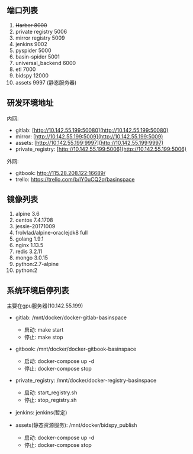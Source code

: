 ## 端口列表

1. ~~Harbor 8000~~
2. private registry 5006
3. mirror registry 5009
4. jenkins 9002
5. pyspider 5000
6. basin-spider 5001
7. universal\_backend 6000
8. etl 7000
9. bidspy 12000
10. assets 9997 \(静态服务器\)

## 研发环境地址

内网:

* gitlab: [http://10.142.55.199:50080](http://10.142.55.199:50080)
* mirror: [http://10.142.55.199:5009](http://10.142.55.199:5009)
* assets: [http://10.142.55.199:9997](http://10.142.55.199:9997)
* private\_registry: [http://10.142.55.199:5006](http://10.142.55.199:5006)

外网:

* gitbook: http://115.28.208.122:16689/
* trello: https://trello.com/b/lY0uCQ2q/basinspace

## 镜像列表

1. alpine 3.6
2. centos 7.4.1708
3. jessie-20171009
4. frolvlad/alpine-oraclejdk8 full
5. golang 1.9.1
6. nginx 1.13.5
7. redis 3.2.11
8. mongo 3.0.15
9. python:2.7-alpine
10. python:2

## 系统环境启停列表

主要在gpu服务器\(10.142.55.199\)

* gitlab: /mnt/docker/docker-gitlab-basinspace
  * 启动:
      make start
  * 停止:
      make stop
* gitbook: /mnt/docker/docker-gitbook-basinspace

  * 启动:
      docker-compose up -d
  * 停止:
       docker-compose stop

* private\_registry: /mnt/docker/docker-registry-basinspace

  * 启动:
      start\_registry.sh 
  * 停止:
      stop\_registry.sh

* jenkins: jenkins\(暂定\)

* assets\(静态资源服务\): /mnt/docker/bidspy\_publish

  * 启动:
      docker-compose up -d
  * 停止:
      docker-compose stop



